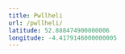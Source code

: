 ```yaml
---
title: Pwllheli
url: /pwllheli/
latitude: 52.888474900000006
longitude: -4.4179146000000005
---
```

